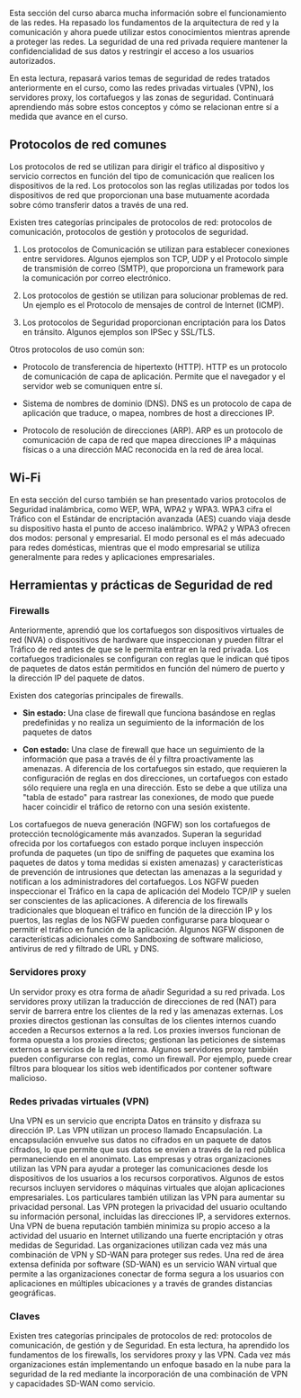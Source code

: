 Esta sección del curso abarca mucha información sobre el funcionamiento de las redes. Ha repasado los fundamentos de la arquitectura de red y la comunicación y ahora puede utilizar estos conocimientos mientras aprende a proteger las redes. La seguridad de una red privada requiere mantener la confidencialidad de sus datos y restringir el acceso a los usuarios autorizados.

En esta lectura, repasará varios temas de seguridad de redes tratados anteriormente en el curso, como las redes privadas virtuales (VPN), los servidores proxy, los cortafuegos y las zonas de seguridad. Continuará aprendiendo más sobre estos conceptos y cómo se relacionan entre sí a medida que avance en el curso.

## **Protocolos de red comunes**

Los protocolos de red se utilizan para dirigir el tráfico al dispositivo y servicio correctos en función del tipo de comunicación que realicen los dispositivos de la red. Los protocolos son las reglas utilizadas por todos los dispositivos de red que proporcionan una base mutuamente acordada sobre cómo transferir datos a través de una red.

Existen tres categorías principales de protocolos de red: protocolos de comunicación, protocolos de gestión y protocolos de seguridad.

1. Los protocolos de Comunicación se utilizan para establecer conexiones entre servidores. Algunos ejemplos son TCP, UDP y el Protocolo simple de transmisión de correo (SMTP), que proporciona un framework para la comunicación por correo electrónico.
    
2. Los protocolos de gestión se utilizan para solucionar problemas de red. Un ejemplo es el Protocolo de mensajes de control de Internet (ICMP).
    
3. Los protocolos de Seguridad proporcionan encriptación para los Datos en tránsito. Algunos ejemplos son IPSec y SSL/TLS.
    

Otros protocolos de uso común son:

- Protocolo de transferencia de hipertexto (HTTP). HTTP es un protocolo de comunicación de capa de aplicación. Permite que el navegador y el servidor web se comuniquen entre sí.
    
- Sistema de nombres de dominio (DNS). DNS es un protocolo de capa de aplicación que traduce, o mapea, nombres de host a direcciones IP.
    
- Protocolo de resolución de direcciones (ARP). ARP es un protocolo de comunicación de capa de red que mapea direcciones IP a máquinas físicas o a una dirección MAC reconocida en la red de área local.
    

## **Wi-Fi**

En esta sección del curso también se han presentado varios protocolos de Seguridad inalámbrica, como WEP, WPA, WPA2 y WPA3. WPA3 cifra el Tráfico con el Estándar de encriptación avanzada (AES) cuando viaja desde su dispositivo hasta el punto de acceso inalámbrico. WPA2 y WPA3 ofrecen dos modos: personal y empresarial. El modo personal es el más adecuado para redes domésticas, mientras que el modo empresarial se utiliza generalmente para redes y aplicaciones empresariales.

## **Herramientas y prácticas de Seguridad de red**

### **Firewalls**

Anteriormente, aprendió que los cortafuegos son dispositivos virtuales de red (NVA) o dispositivos de hardware que inspeccionan y pueden filtrar el Tráfico de red antes de que se le permita entrar en la red privada. Los cortafuegos tradicionales se configuran con reglas que le indican qué tipos de paquetes de datos están permitidos en función del número de puerto y la dirección IP del paquete de datos.

Existen dos categorías principales de firewalls.

- **Sin estado:** Una clase de firewall que funciona basándose en reglas predefinidas y no realiza un seguimiento de la información de los paquetes de datos
    
- **Con estado:** Una clase de firewall que hace un seguimiento de la información que pasa a través de él y filtra proactivamente las amenazas. A diferencia de los cortafuegos sin estado, que requieren la configuración de reglas en dos direcciones, un cortafuegos con estado sólo requiere una regla en una dirección. Esto se debe a que utiliza una "tabla de estado" para rastrear las conexiones, de modo que puede hacer coincidir el tráfico de retorno con una sesión existente.
    

Los cortafuegos de nueva generación (NGFW) son los cortafuegos de protección tecnológicamente más avanzados. Superan la seguridad ofrecida por los cortafuegos con estado porque incluyen inspección profunda de paquetes (un tipo de sniffing de paquetes que examina los paquetes de datos y toma medidas si existen amenazas) y características de prevención de intrusiones que detectan las amenazas a la seguridad y notifican a los administradores del cortafuegos. Los NGFW pueden inspeccionar el Tráfico en la capa de aplicación del Modelo TCP/IP y suelen ser conscientes de las aplicaciones. A diferencia de los firewalls tradicionales que bloquean el tráfico en función de la dirección IP y los puertos, las reglas de los NGFW pueden configurarse para bloquear o permitir el tráfico en función de la aplicación. Algunos NGFW disponen de características adicionales como Sandboxing de software malicioso, antivirus de red y filtrado de URL y DNS.

### **Servidores proxy**

Un servidor proxy es otra forma de añadir Seguridad a su red privada. Los servidores proxy utilizan la traducción de direcciones de red (NAT) para servir de barrera entre los clientes de la red y las amenazas externas. Los proxies directos gestionan las consultas de los clientes internos cuando acceden a Recursos externos a la red. Los proxies inversos funcionan de forma opuesta a los proxies directos; gestionan las peticiones de sistemas externos a servicios de la red interna. Algunos servidores proxy también pueden configurarse con reglas, como un firewall. Por ejemplo, puede crear filtros para bloquear los sitios web identificados por contener software malicioso.

### **Redes privadas virtuales (VPN)**

Una VPN es un servicio que encripta Datos en tránsito y disfraza su dirección IP. Las VPN utilizan un proceso llamado Encapsulación. La encapsulación envuelve sus datos no cifrados en un paquete de datos cifrados, lo que permite que sus datos se envíen a través de la red pública permaneciendo en el anonimato. Las empresas y otras organizaciones utilizan las VPN para ayudar a proteger las comunicaciones desde los dispositivos de los usuarios a los recursos corporativos. Algunos de estos recursos incluyen servidores o máquinas virtuales que alojan aplicaciones empresariales. Los particulares también utilizan las VPN para aumentar su privacidad personal. Las VPN protegen la privacidad del usuario ocultando su información personal, incluidas las direcciones IP, a servidores externos. Una VPN de buena reputación también minimiza su propio acceso a la actividad del usuario en Internet utilizando una fuerte encriptación y otras medidas de Seguridad. Las organizaciones utilizan cada vez más una combinación de VPN y SD-WAN para proteger sus redes. Una red de área extensa definida por software (SD-WAN) es un servicio WAN virtual que permite a las organizaciones conectar de forma segura a los usuarios con aplicaciones en múltiples ubicaciones y a través de grandes distancias geográficas.

### **Claves**

Existen tres categorías principales de protocolos de red: protocolos de comunicación, de gestión y de Seguridad. En esta lectura, ha aprendido los fundamentos de los firewalls, los servidores proxy y las VPN. Cada vez más organizaciones están implementando un enfoque basado en la nube para la seguridad de la red mediante la incorporación de una combinación de VPN y capacidades SD-WAN como servicio.